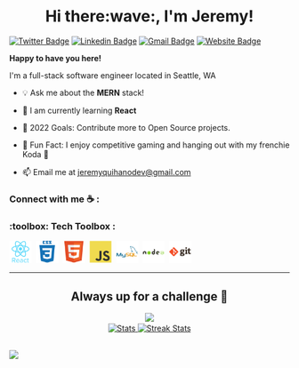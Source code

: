 


<h1 align="center">  Hi there:wave:, I'm Jeremy! </h1>

[![Twitter Badge](https://img.shields.io/badge/-@thecozydev-1ca0f1?style=flat-square&labelColor=1ca0f1&logo=twitter&logoColor=white&link=https://twitter.com/thecozydev)](https://twitter.com/thecozydev) [![Linkedin Badge](https://img.shields.io/badge/-jeremyquihano-blue?style=flat-square&logo=Linkedin&logoColor=white&link=https://www.linkedin.com/in/jeremy-quihano/)](https://www.linkedin.com/in/jeremy-quihano/) 
[![Gmail Badge](https://img.shields.io/badge/-jeremyquihanodev@gmail.com-c14438?style=flat-square&logo=Gmail&logoColor=white&link=mailto:jeremyquihanodev@gmail.com)](mailto:jeremyquihanodev@gmail.com)
<a href="https://jeremyquihano.netlify.app" rel="nofollow"><img src="https://camo.githubusercontent.com/58303f0576559ea5bd6dad66e2a43cdab19d1902f1d4bdf693e8c0956dc1b46a/68747470733a2f2f696d672e736869656c64732e696f2f62616467652f576562736974652d3362353939383f7374796c653d666c61742d737175617265266c6f676f3d676f6f676c652d6368726f6d65266c6f676f436f6c6f723d7768697465" alt="Website Badge" data-canonical-src="https://img.shields.io/badge/Website-3b5998?style=flat-square&amp;logo=google-chrome&amp;logoColor=white" style="max-width: 100%;"></a>

<b> Happy to have you here!</b>
	<p> I'm a full-stack software engineer located in Seattle, WA</p>

- 💡 Ask me about the **MERN** stack!

- 🌱 I am currently learning **React**

- 🥅 2022 Goals: Contribute more to Open Source projects.

- 🚀 Fun Fact: I enjoy competitive gaming and hanging out with my frenchie Koda 🐶

- 📫 Email me at [jeremyquihanodev@gmail.com](mailto:jeremyquihanodev@gmail.com)

### Connect with me  :coffee: :



 
  <h3> :toolbox: Tech Toolbox :</h3>
 <div align="">
  
  <img src="https://github.com/devicons/devicon/blob/master/icons/react/react-original-wordmark.svg" title="React" alt="React" width="40" height="40"/>&nbsp;
  <img src="https://github.com/devicons/devicon/blob/master/icons/css3/css3-plain-wordmark.svg"  title="CSS3" alt="CSS" width="40" height="40"/>&nbsp;
  <img src="https://github.com/devicons/devicon/blob/master/icons/html5/html5-original.svg" title="HTML5" alt="HTML" width="40" height="40"/>&nbsp;
  <img src="https://github.com/devicons/devicon/blob/master/icons/javascript/javascript-original.svg" title="JavaScript" alt="JavaScript" width="40" height="40"/>&nbsp;
  <img src="https://github.com/devicons/devicon/blob/master/icons/mysql/mysql-original-wordmark.svg" title="MySQL"  alt="MySQL" width="40" height="40"/>&nbsp;
  <img src="https://github.com/devicons/devicon/blob/master/icons/nodejs/nodejs-original-wordmark.svg" title="NodeJS" alt="NodeJS" width="40" height="40"/>&nbsp;
  <img src="https://github.com/devicons/devicon/blob/master/icons/git/git-original-wordmark.svg" title="Git" alt="Git" width="40" height="40"/>
</div>
<!--START_SECTION:waka-->
<!--END_SECTION:waka-->

---
<div align="center">

<a><h2>Always up for a challenge 👾</h2></a>
	<div>
	  ![](https://github-readme-codewars-stats.herokuapp.com/api/?username=aloha.codes&badge&customcolor=bg:2a295b_fg:b500ed_text:fc4646_logo:2a295b_stroke:f75402)
	</div>
	<div>
    <a href="https://github-readme-stats.vercel.app">
        <img width="49%" alt="Stats" src="https://github-readme-stats.vercel.app/api?&count_private=true&include_all_commits=true&username=jquihano&theme=shades-of-purple&custom_title=GitHub+Stats&hide_border=true"/>
    </a>
    <a href="https://github-readme-streak-stats.herokuapp.com">
        <img width="49%" alt="Streak Stats" src="https://github-readme-streak-stats.herokuapp.com/?user=jquihano&theme=shades-of-purple&hide_border=true"/>
	    </div>
    </a>
  </div>
  </br>


<img src="https://user-images.githubusercontent.com/73097560/115834477-dbab4500-a447-11eb-908a-139a6edaec5c.gif">

